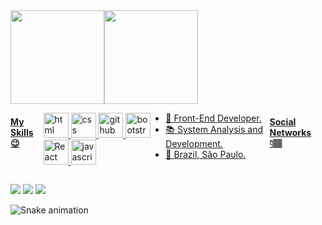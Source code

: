 <!-- ## Heyy! 👋🏽 -->

<!-- ### I'm Bruno Soares 👨🏿‍💻
 -->
<div>
    <a href="https://github.com/brunoss18" style="display: flex">
    <img sytle="display: inline_block" height="150em" src="https://github-readme-stats.vercel.app/api?username=brunoss18&show_icons=true&theme=buefy&include_all_commits=true&count_private=true"/>
    <img sytle="display: inline_block" height="150em" src="https://github-readme-stats.vercel.app/api/top-langs/?username=brunoss18&layout=compact&langs_count=7&theme=buefy"/>
</div>
 

 
 
#### My Skills 😉

<img src="https://cdn.jsdelivr.net/gh/devicons/devicon/icons/html5/html5-plain.svg" alt="html" width="40" height="40" style="max-width:100%;"></img>
<img src="https://cdn.jsdelivr.net/gh/devicons/devicon/icons/css3/css3-plain.svg" alt="css" width="40" height="40" style="max-width:100%;"></img>
<img src="https://cdn.icon-icons.com/icons2/936/PNG/512/github-logo_icon-icons.com_73546.png" alt="github" width="40" height="40" style="max-width:100%;"></img>
<img src="https://cdn.icon-icons.com/icons2/2415/PNG/512/bootstrap_plain_logo_icon_146619.png" alt="bootstrap" width="40" height="40" style="max-width:100%;"></img>
<img src="https://cdn.icon-icons.com/icons2/2107/PNG/512/file_type_reactjs_icon_130205.png" alt="React" width="40" height="40" style="max-width:100%;"></img>
<img src="https://cdn.jsdelivr.net/gh/devicons/devicon/icons/javascript/javascript-plain.svg" alt="javascript" width="40" height="40" style="max-width:100%;"></img>


<!-- #### Learning 💡 -->

- 🥰 Front-End Developer.
- 📚 System Analysis and Development.
- 📍 Brazil, São Paulo.

#### Social Networks 👇🏽


   <a href="https://www.instagram.com/0/" target="_blank"><img src="https://img.shields.io/badge/-Bruno%20Soares-6633cc?style=flat-square&logo=instagram&logoColor=white" target="_aablanaak"></a> 
   <a href="mailto:brunoss.contato@gmail.com" target="_blank"><img src="https://img.shields.io/badge/-brunoss.contato@gmail.com-6633cc?style=flat-square&logo=Gmail&logoColor=white" target="_blank"></a> 
<a href="https://www.linkedin.com/in/brunoss18/" target="_blank"><img src="https://img.shields.io/badge/-Bruno%20Soares-6633cc?style=flat-square&logo=Linkedin&logoColor=white" target="_blank"></a>

![Snake animation](https://github.com/brunoss18/brunoss18/blob/output/github-contribution-grid-snake.svg)
